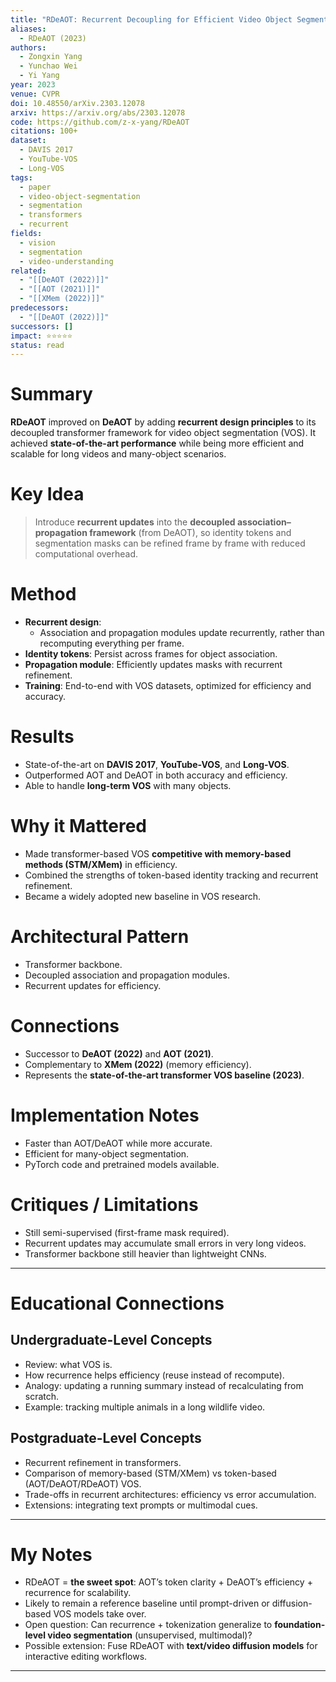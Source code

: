 ```yaml
---
title: "RDeAOT: Recurrent Decoupling for Efficient Video Object Segmentation (2023)"
aliases:
  - RDeAOT (2023)
authors:
  - Zongxin Yang
  - Yunchao Wei
  - Yi Yang
year: 2023
venue: CVPR
doi: 10.48550/arXiv.2303.12078
arxiv: https://arxiv.org/abs/2303.12078
code: https://github.com/z-x-yang/RDeAOT
citations: 100+
dataset:
  - DAVIS 2017
  - YouTube-VOS
  - Long-VOS
tags:
  - paper
  - video-object-segmentation
  - segmentation
  - transformers
  - recurrent
fields:
  - vision
  - segmentation
  - video-understanding
related:
  - "[[DeAOT (2022)]]"
  - "[[AOT (2021)]]"
  - "[[XMem (2022)]]"
predecessors:
  - "[[DeAOT (2022)]]"
successors: []
impact: ⭐⭐⭐⭐⭐
status: read
---
```


# Summary
**RDeAOT** improved on **DeAOT** by adding **recurrent design principles** to its decoupled transformer framework for video object segmentation (VOS). It achieved **state-of-the-art performance** while being more efficient and scalable for long videos and many-object scenarios.

# Key Idea
> Introduce **recurrent updates** into the **decoupled association–propagation framework** (from DeAOT), so identity tokens and segmentation masks can be refined frame by frame with reduced computational overhead.

# Method
- **Recurrent design**:  
  - Association and propagation modules update recurrently, rather than recomputing everything per frame.  
- **Identity tokens**: Persist across frames for object association.  
- **Propagation module**: Efficiently updates masks with recurrent refinement.  
- **Training**: End-to-end with VOS datasets, optimized for efficiency and accuracy.  

# Results
- State-of-the-art on **DAVIS 2017**, **YouTube-VOS**, and **Long-VOS**.  
- Outperformed AOT and DeAOT in both accuracy and efficiency.  
- Able to handle **long-term VOS** with many objects.  

# Why it Mattered
- Made transformer-based VOS **competitive with memory-based methods (STM/XMem)** in efficiency.  
- Combined the strengths of token-based identity tracking and recurrent refinement.  
- Became a widely adopted new baseline in VOS research.  

# Architectural Pattern
- Transformer backbone.  
- Decoupled association and propagation modules.  
- Recurrent updates for efficiency.  

# Connections
- Successor to **DeAOT (2022)** and **AOT (2021)**.  
- Complementary to **XMem (2022)** (memory efficiency).  
- Represents the **state-of-the-art transformer VOS baseline (2023)**.  

# Implementation Notes
- Faster than AOT/DeAOT while more accurate.  
- Efficient for many-object segmentation.  
- PyTorch code and pretrained models available.  

# Critiques / Limitations
- Still semi-supervised (first-frame mask required).  
- Recurrent updates may accumulate small errors in very long videos.  
- Transformer backbone still heavier than lightweight CNNs.  

---

# Educational Connections

## Undergraduate-Level Concepts
- Review: what VOS is.  
- How recurrence helps efficiency (reuse instead of recompute).  
- Analogy: updating a running summary instead of recalculating from scratch.  
- Example: tracking multiple animals in a long wildlife video.  

## Postgraduate-Level Concepts
- Recurrent refinement in transformers.  
- Comparison of memory-based (STM/XMem) vs token-based (AOT/DeAOT/RDeAOT) VOS.  
- Trade-offs in recurrent architectures: efficiency vs error accumulation.  
- Extensions: integrating text prompts or multimodal cues.  

---

# My Notes
- RDeAOT = **the sweet spot**: AOT’s token clarity + DeAOT’s efficiency + recurrence for scalability.  
- Likely to remain a reference baseline until prompt-driven or diffusion-based VOS models take over.  
- Open question: Can recurrence + tokenization generalize to **foundation-level video segmentation** (unsupervised, multimodal)?  
- Possible extension: Fuse RDeAOT with **text/video diffusion models** for interactive editing workflows.  

---
